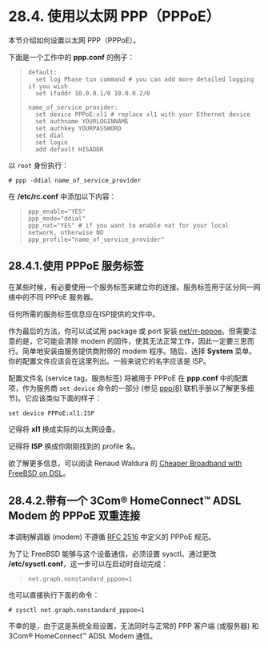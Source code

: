 # 28.4. 使用以太网 PPP（PPPoE）

本节介绍如何设置以太网 PPP（PPPoE）。

下面是一个工作中的 **ppp.conf** 的例子：

> ```
> default:
>   set log Phase tun command # you can add more detailed logging if you wish
>   set ifaddr 10.0.0.1/0 10.0.0.2/0
> 
> name_of_service_provider:
>   set device PPPoE:xl1 # replace xl1 with your Ethernet device
>   set authname YOURLOGINNAME
>   set authkey YOURPASSWORD
>   set dial
>   set login
>   add default HISADDR
> ```

以 `root` 身份执行：

```
# ppp -ddial name_of_service_provider
```

在 **/etc/rc.conf** 中添加以下内容：

> ```
> ppp_enable="YES"
> ppp_mode="ddial"
> ppp_nat="YES"	# if you want to enable nat for your local network, otherwise NO
> ppp_profile="name_of_service_provider"
> ```

## 28.4.1.使用 PPPoE 服务标签

在某些时候，有必要使用一个服务标签来建立你的连接。服务标签用于区分同一网络中的不同 PPPoE 服务器。

任何所需的服务标签信息应在ISP提供的文件中。

作为最后的方法，你可以试试用 package 或 port 安装 [net/rr-pppoe](https://cgit.freebsd.org/ports/tree/net/rr-pppoe/pkg-descr)。但需要注意的是，它可能会清除 modem 的固件，使其无法正常工作，因此一定要三思而行。简单地安装由服务提供商附带的 modem 程序。随后，选择 **System** 菜单。你的配置文件应该会在这里列出。一般来说它的名字应该是 ISP。

配置文件名 (service tag，服务标签) 将被用于 PPPoE 在 **ppp.conf** 中的配置项，作为服务商 `set device` 命令的一部分 (参见 [ppp(8)](https://www.freebsd.org/cgi/man.cgi?query=ppp&sektion=8&format=html) 联机手册以了解更多细节)。它应该类似下面的样子：

```
set device PPPoE:xl1:ISP
```

记得将 **xl1** 换成实际的以太网设备。

记得将 **ISP** 换成你刚刚找到的 profile 名。

欲了解更多信息，可以阅读 Renaud Waldura 的 [Cheaper Broadband with FreeBSD on DSL](http://renaud.waldura.com/doc/freebsd/pppoe/)。

## 28.4.2.带有一个 3Com® HomeConnect™ ADSL Modem 的 PPPoE 双重连接

本调制解调器 (modem) 不遵循 [RFC 2516](http://www.faqs.org/rfcs/rfc2516.html) 中定义的 PPPoE 规范。

为了让 FreeBSD 能够与这个设备通信，必须设置 sysctl。通过更改 **/etc/sysctl.conf**，这一步可以在启动时自动完成：

> ```
> net.graph.nonstandard_pppoe=1
> ```

也可以直接执行下面的命令：

```
# sysctl net.graph.nonstandard_pppoe=1
```

不幸的是，由于这是系统全局设置，无法同时与正常的 PPP 客户端 (或服务器) 和 3Com® HomeConnect™ ADSL Modem 通信。
